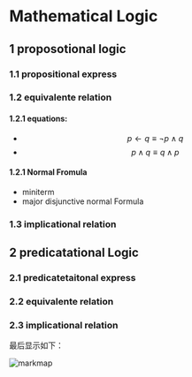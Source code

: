 # Mathematical Logic

## 1 proposotional logic

### 1.1 propositional express

### 1.2 equivalente relation

#### 1.2.1 equations:

- $$ p \leftarrow q \equiv \neg p \wedge q $$
- $$ p \wedge q \equiv q \wedge p$$

#### 1.2.1 Normal Fromula

- miniterm
- major disjunctive normal Formula



### 1.3 implicational relation











## 2 predicatational Logic

### 2.1 predicatetaitonal express

### 2.2 equivalente relation

### 2.3 implicational relation



最后显示如下：

![markmap](/Users/xingyongkang/github/aboutDisMath/chapter1/markmap.svg)